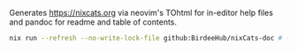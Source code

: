 Generates https://nixcats.org via neovim's TOhtml for in-editor help files and pandoc for readme and table of contents.
```bash
nix run --refresh --no-write-lock-file github:BirdeeHub/nixCats-doc # -- "$OUTPATH"
```
